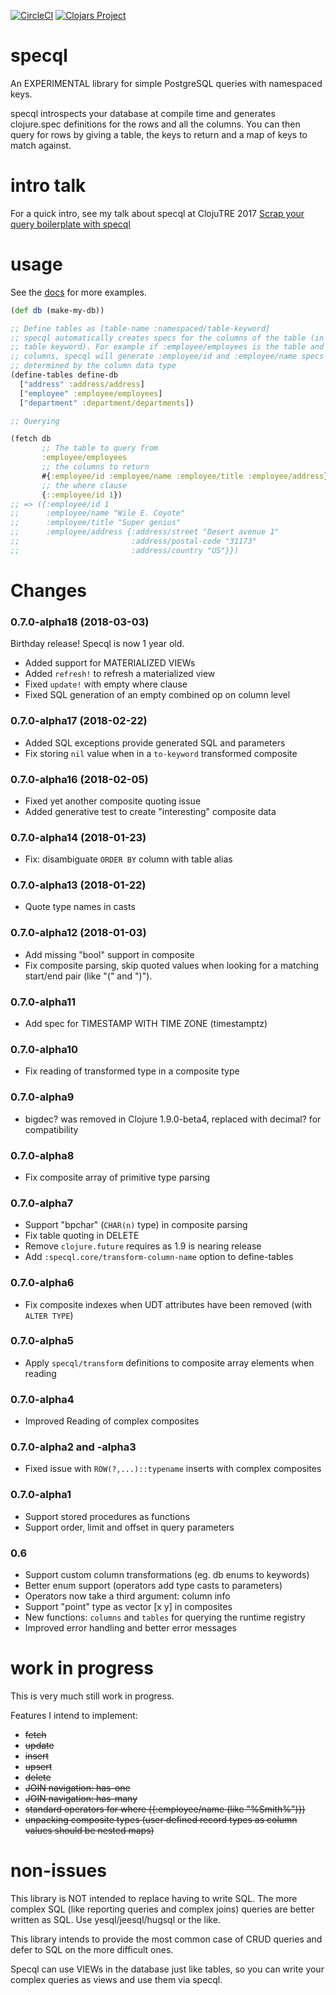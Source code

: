 [![CircleCI](https://circleci.com/gh/tatut/specql.svg?style=svg)](https://circleci.com/gh/tatut/specql)
[![Clojars Project](https://img.shields.io/clojars/v/specql.svg)](https://clojars.org/specql)

# specql

An EXPERIMENTAL library for simple PostgreSQL queries with namespaced keys.

specql introspects your database at compile time and generates clojure.spec definitions for the rows
and all the columns.
You can then query for rows by giving a table, the keys to return and a map of keys to match against.

# intro talk

For a quick intro, see my talk about specql at ClojuTRE 2017
[Scrap your query boilerplate with specql](https://youtu.be/qEXNyZ5FJN4)

# usage

See the [docs](https://tatut.github.io/specql) for more examples.

```clojure
(def db (make-my-db))

;; Define tables as [table-name :namespaced/table-keyword]
;; specql automatically creates specs for the columns of the table (in the same namespace as the
;; table keyword). For example if :employee/employees is the table and it has "id" and "name"
;; columns, specql will generate :employee/id and :employee/name specs with predicates
;; determined by the column data type
(define-tables define-db
  ["address" :address/address]
  ["employee" :employee/employees]
  ["department" :department/departments])

;; Querying

(fetch db
       ;; The table to query from
       :employee/employees
       ;; the columns to return
       #{:employee/id :employee/name :employee/title :employee/address}
       ;; the where clause
       {::employee/id 1})
;; => ({:employee/id 1
;;      :employee/name "Wile E. Coyote"
;;      :employee/title "Super genius"
;;      :employee/address {:address/street "Desert avenue 1"
;;                         :address/postal-code "31173"
;;                         :address/country "US"}})

```

# Changes

### 0.7.0-alpha18 (2018-03-03)

Birthday release! Specql is now 1 year old.

* Added support for MATERIALIZED VIEWs
* Added `refresh!` to refresh a materialized view
* Fixed `update!` with empty where clause
* Fixed SQL generation of an empty combined op on column level

### 0.7.0-alpha17 (2018-02-22)

* Added SQL exceptions provide generated SQL and parameters
* Fix storing `nil` value when in a `to-keyword` transformed composite

### 0.7.0-alpha16 (2018-02-05)

* Fixed yet another composite quoting issue
* Added generative test to create "interesting" composite data

### 0.7.0-alpha14 (2018-01-23)

* Fix: disambiguate `ORDER BY` column with table alias

### 0.7.0-alpha13 (2018-01-22)

* Quote type names in casts

### 0.7.0-alpha12 (2018-01-03)

* Add missing "bool" support in composite
* Fix composite parsing, skip quoted values when looking for a matching start/end pair (like "(" and ")").

### 0.7.0-alpha11

* Add spec for TIMESTAMP WITH TIME ZONE (timestamptz)

### 0.7.0-alpha10

* Fix reading of transformed type in a composite type

### 0.7.0-alpha9

* bigdec? was removed in Clojure 1.9.0-beta4, replaced with decimal? for compatibility

### 0.7.0-alpha8

* Fix composite array of primitive type parsing

### 0.7.0-alpha7

* Support "bpchar" (`CHAR(n)` type) in composite parsing
* Fix table quoting in DELETE
* Remove `clojure.future` requires as 1.9 is nearing release
* Add `:specql.core/transform-column-name` option to define-tables

### 0.7.0-alpha6

* Fix composite indexes when UDT attributes have been removed (with `ALTER TYPE`)

### 0.7.0-alpha5

* Apply `specql/transform` definitions to composite array elements when reading

### 0.7.0-alpha4

* Improved Reading of complex composites

### 0.7.0-alpha2 and -alpha3

* Fixed issue with `ROW(?,...)::typename` inserts with complex composites

### 0.7.0-alpha1

* Support stored procedures as functions
* Support order, limit and offset in query parameters

### 0.6

* Support custom column transformations (eg. db enums to keywords)
* Better enum support (operators add type casts to parameters)
* Operators now take a third argument: column info
* Support "point" type as vector [x y] in composites
* New functions: `columns` and `tables` for querying the runtime registry
* Improved error handling and better error messages


# work in progress

This is very much still work in progress.

Features I intend to implement:
* ~~fetch~~
* ~~update~~
* ~~insert~~
* ~~upsert~~
* ~~delete~~
* ~~JOIN navigation: has-one~~
* ~~JOIN navigation: has-many~~
* ~~standard operators for where  ({:employee/name (like "%Smith%")})~~
* ~~unpacking composite types (user defined record types as column values should be nested maps)~~

# non-issues

This library is NOT intended to replace having to write SQL. The more complex SQL (like
reporting queries and complex joins) queries are better written as SQL. Use yesql/jeesql/hugsql
or the like.

This library intends to provide the most common case of CRUD queries and defer to SQL on the more difficult ones.

Specql can use VIEWs in the database just like tables, so you can write your complex queries as
views and use them via specql.
